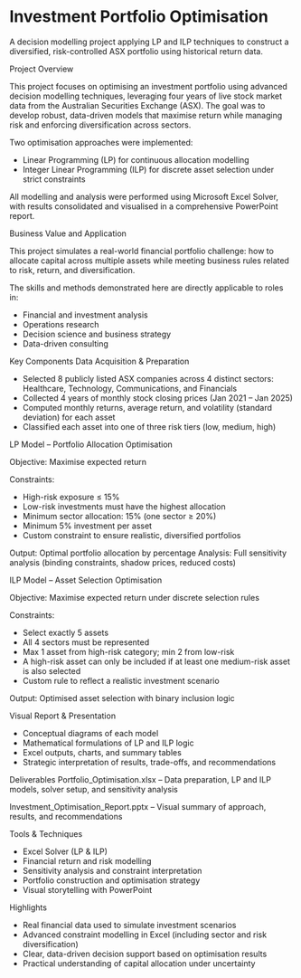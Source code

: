 # Investment Portfolio Optimisation
A decision modelling project applying LP and ILP techniques to construct a diversified, risk-controlled ASX portfolio using historical return data.

Project Overview

This project focuses on optimising an investment portfolio using advanced decision modelling techniques, leveraging four years of live stock market data from the Australian Securities Exchange (ASX). The goal was to develop robust, data-driven models that maximise return while managing risk and enforcing diversification across sectors.

Two optimisation approaches were implemented:

- Linear Programming (LP) for continuous allocation modelling
- Integer Linear Programming (ILP) for discrete asset selection under strict constraints

All modelling and analysis were performed using Microsoft Excel Solver, with results consolidated and visualised in a comprehensive PowerPoint report.

Business Value and Application

This project simulates a real-world financial portfolio challenge: how to allocate capital across multiple assets while meeting business rules related to risk, return, and diversification.

The skills and methods demonstrated here are directly applicable to roles in:
- Financial and investment analysis
- Operations research
- Decision science and business strategy
- Data-driven consulting

Key Components
Data Acquisition & Preparation
- Selected 8 publicly listed ASX companies across 4 distinct sectors: Healthcare, Technology, Communications, and Financials
- Collected 4 years of monthly stock closing prices (Jan 2021 – Jan 2025)
- Computed monthly returns, average return, and volatility (standard deviation) for each asset
- Classified each asset into one of three risk tiers (low, medium, high)

LP Model – Portfolio Allocation Optimisation

Objective: Maximise expected return

Constraints:
- High-risk exposure ≤ 15%
- Low-risk investments must have the highest allocation
- Minimum sector allocation: 15% (one sector ≥ 20%)
- Minimum 5% investment per asset
- Custom constraint to ensure realistic, diversified portfolios

Output: Optimal portfolio allocation by percentage
Analysis: Full sensitivity analysis (binding constraints, shadow prices, reduced costs)

ILP Model – Asset Selection Optimisation

Objective: Maximise expected return under discrete selection rules

Constraints:
- Select exactly 5 assets
- All 4 sectors must be represented
- Max 1 asset from high-risk category; min 2 from low-risk
- A high-risk asset can only be included if at least one medium-risk asset is also selected
- Custom rule to reflect a realistic investment scenario

Output: Optimised asset selection with binary inclusion logic

Visual Report & Presentation
- Conceptual diagrams of each model
- Mathematical formulations of LP and ILP logic
- Excel outputs, charts, and summary tables
- Strategic interpretation of results, trade-offs, and recommendations

Deliverables
Portfolio_Optimisation.xlsx – Data preparation, LP and ILP models, solver setup, and sensitivity analysis

Investment_Optimisation_Report.pptx – Visual summary of approach, results, and recommendations

Tools & Techniques
- Excel Solver (LP & ILP)
- Financial return and risk modelling
- Sensitivity analysis and constraint interpretation
- Portfolio construction and optimisation strategy
- Visual storytelling with PowerPoint

Highlights
- Real financial data used to simulate investment scenarios
- Advanced constraint modelling in Excel (including sector and risk diversification)
- Clear, data-driven decision support based on optimisation results
- Practical understanding of capital allocation under uncertainty




